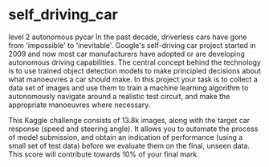 # self_driving_car
level 2 autonomous pycar
In the past decade, driverless cars have gone from 'impossible' to 'inevitable'. Google's self-driving car project started in 2009 and now most car manufacturers have adopted or are developing autonomous driving capabilities. The central concept behind the technology is to use trained object detection models to make principled decisions about what manoeuvres a car should make. In this project your task is to collect a data set of images and use them to train a machine learning algorithm to autonomously navigate around a realistic test circuit, and make the appropriate manoeuvres where necessary.

This Kaggle challenge consists of 13.8k images, along with the target car response (speed and
steering angle). It allows you to automate the process of
model submission, and obtain an indication of performance (using a small set
of test data) before we evaluate them on the final, unseen data. This score will contribute towards 10% of your final mark.
